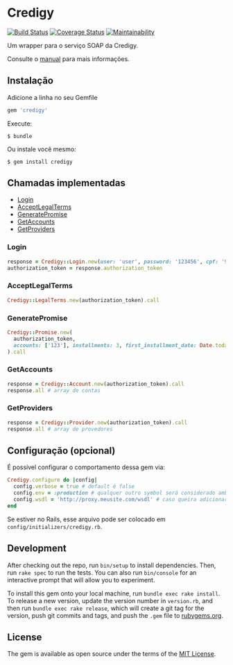 # Credigy

[![Build Status](https://travis-ci.org/glaucocustodio/credigy.svg?branch=master)](https://travis-ci.org/glaucocustodio/credigy)
[![Coverage Status](https://coveralls.io/repos/github/glaucocustodio/credigy/badge.svg)](https://coveralls.io/github/glaucocustodio/credigy)
[![Maintainability](https://api.codeclimate.com/v1/badges/e87c5a00b82c525bb7de/maintainability)](https://codeclimate.com/github/glaucocustodio/credigy/maintainability)

Um wrapper para o serviço SOAP da Credigy.

Consulte o [manual](https://github.com/glaucocustodio/credigy/blob/master/lib/manual/WebServiceCredigyV1.6.pdf) para mais informações.

## Instalação

Adicione a linha no seu Gemfile

```ruby
gem 'credigy'
```

Execute:

    $ bundle

Ou instale você mesmo:

    $ gem install credigy

## Chamadas implementadas

- [Login](#login)
- [AcceptLegalTerms](#acceptlegalterms)
- [GeneratePromise](#generatepromise)
- [GetAccounts](#getaccounts)
- [GetProviders](#getproviders)

### Login

```ruby
response = Credigy::Login.new(user: 'user', password: '123456', cpf: '987654321').call
authorization_token = response.authorization_token
```

### AcceptLegalTerms

```ruby
Credigy::LegalTerms.new(authorization_token).call
```

### GeneratePromise

```ruby
Credigy::Promise.new(
  authorization_token,
  accounts: ['123'], installments: 3, first_installment_date: Date.today, agreement_value: 1580.7
).call
```

### GetAccounts

```ruby
response = Credigy::Account.new(authorization_token).call
response.all # array de contas
```

### GetProviders

```ruby
response = Credigy::Provider.new(authorization_token).call
response.all # array de provedores
```

## Configuração (opcional)

É possível configurar o comportamento dessa gem via:

```ruby
Credigy.configure do |config|
  config.verbose = true # default é false
  config.env = :production # qualquer outro symbol será considerado ambiente de desenvolvimento
  config.wsdl = 'http://proxy.meusite.com/wsdl' # caso queira adicionar um proxy
end
```

Se estiver no Rails, esse arquivo pode ser colocado em `config/initializers/credigy.rb`.

## Development

After checking out the repo, run `bin/setup` to install dependencies. Then, run `rake spec` to run the tests. You can also run `bin/console` for an interactive prompt that will allow you to experiment.

To install this gem onto your local machine, run `bundle exec rake install`. To release a new version, update the version number in `version.rb`, and then run `bundle exec rake release`, which will create a git tag for the version, push git commits and tags, and push the `.gem` file to [rubygems.org](https://rubygems.org).

## License

The gem is available as open source under the terms of the [MIT License](https://opensource.org/licenses/MIT).

